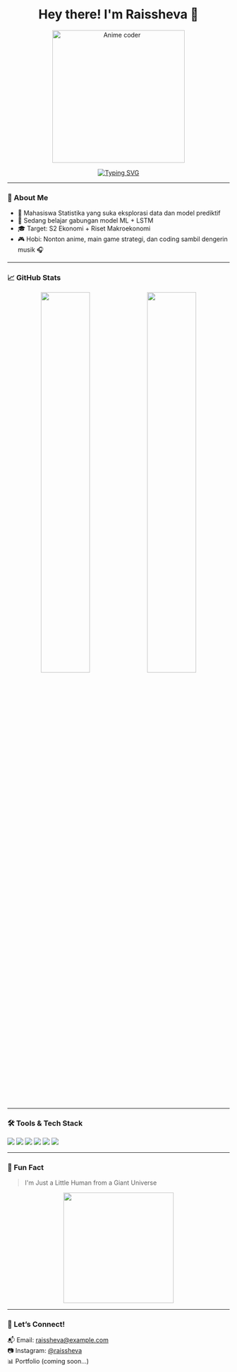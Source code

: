 <h1 align="center">Hey there! I'm Raissheva 👋</h1>

<p align="center">
  <img src="https://media.giphy.com/media/42C7eGLHbijtK/giphy.gif" width="300" alt="Anime coder">
</p>

<p align="center">
  <a href="https://github.com/Raissheva">
    <img src="https://readme-typing-svg.demolab.com?font=Fira+Code&size=22&pause=1000&center=true&vCenter=true&width=435&lines=Welcome+to+my+GitHub!;I'm+a+Statistics+Student;Machine+Learning+Enthusiast;Anime+Lover+%F0%9F%8E%A9" alt="Typing SVG" />
  </a>
</p>

---

### 🌸 About Me
- 🧠 Mahasiswa Statistika yang suka eksplorasi data dan model prediktif
- 🧪 Sedang belajar gabungan model ML + LSTM
- 🎓 Target: S2 Ekonomi + Riset Makroekonomi
- 🎮 Hobi: Nonton anime, main game strategi, dan coding sambil dengerin musik 🎧

---

### 📈 GitHub Stats

<p align="center">
  <img src="https://github-readme-stats.vercel.app/api?username=Raissheva&show_icons=true&theme=tokyonight&hide_border=true&border_radius=20" width="47%" />
  <img src="https://github-readme-streak-stats.herokuapp.com/?user=Raissheva&theme=tokyonight&hide_border=true&border_radius=20" width="47%" />
</p>

---

### 🛠️ Tools & Tech Stack

<p align="left">
  <img src="https://img.shields.io/badge/Python-3776AB?style=for-the-badge&logo=python&logoColor=white"/>
  <img src="https://img.shields.io/badge/Pandas-150458?style=for-the-badge&logo=pandas&logoColor=white"/>
  <img src="https://img.shields.io/badge/Numpy-013243?style=for-the-badge&logo=numpy&logoColor=white"/>
  <img src="https://img.shields.io/badge/Scikit--Learn-F7931E?style=for-the-badge&logo=scikit-learn&logoColor=white"/>
  <img src="https://img.shields.io/badge/Jupyter-F37626?style=for-the-badge&logo=jupyter&logoColor=white"/>
  <img src="https://img.shields.io/badge/VSCode-007ACC?style=for-the-badge&logo=visual-studio-code&logoColor=white"/>
</p>

---

### 💬 Fun Fact
> I'm Just a Little Human from a Giant Universe

<p align="center">
  <img src="https://media.giphy.com/media/11JTxkrmq4bGE0/giphy.gif" width="250" />
</p>

---

### 🔗 Let’s Connect!
📬 Email: raissheva@example.com  
📷 Instagram: [@raissheva](https://instagram.com/raissheva)  
📊 Portfolio (coming soon...)

